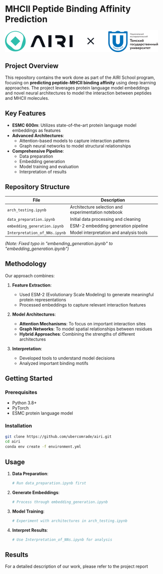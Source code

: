 # MHCII Peptide Binding Affinity Prediction

![AIRI School Logo](logo.png) 

## Project Overview

This repository contains the work done as part of the AIRI School program, focusing on **predicting peptide-MHCII binding affinity** using deep learning approaches. The project leverages protein language model embeddings and novel neural architectures to model the interaction between peptides and MHCII molecules.

## Key Features

- **ESMC 600m**: Utilizes state-of-the-art protein language model embeddings as features
- **Advanced Architectures**:
  - Attention-based models to capture interaction patterns
  - Graph neural networks to model structural relationships
- **Comprehensive Pipeline**:
  - Data preparation
  - Embedding generation
  - Model training and evaluation
  - Interpretation of results

## Repository Structure

| File | Description |
|------|-------------|
| `arch_testing.ipynb` | Architecture selection and experimentation notebook |
| `data_preparation.ipynb` | Initial data processing and cleaning |
| `embedding_generation.ipynb` | ESM-2 embedding generation pipeline |
| `Interpretation_of_NNs.ipynb` | Model interpretation and analysis tools |

*(Note: Fixed typo in "embending_generation.ipynb" to "embedding_generation.ipynb")*

## Methodology

Our approach combines:

1. **Feature Extraction**:
   - Used ESM-2 (Evolutionary Scale Modeling) to generate meaningful protein representations
   - Processed embeddings to capture relevant interaction features

2. **Model Architectures**:
   - **Attention Mechanisms**: To focus on important interaction sites
   - **Graph Networks**: To model spatial relationships between residues
   - **Hybrid Approaches**: Combining the strengths of different architectures

3. **Interpretation**:
   - Developed tools to understand model decisions
   - Analyzed important binding motifs

## Getting Started

### Prerequisites

- Python 3.8+
- PyTorch
- ESMC protein language model

### Installation

```bash
git clone https://github.com/ubercomrade/airi.git
cd airi
conda env create -f environment.yml
```

## Usage

1. **Data Preparation**:
   ```python
   # Run data_preparation.ipynb first
   ```

2. **Generate Embeddings**:
   ```python
   # Process through embedding_generation.ipynb
   ```

3. **Model Training**:
   ```python
   # Experiment with architectures in arch_testing.ipynb
   ```

4. **Interpret Results**:
   ```python
   # Use Interpretation_of_NNs.ipynb for analysis
   ```

## Results

For a detailed description of our work, please refer to the project report
